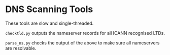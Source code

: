 DNS Scanning Tools
==================

These tools are slow and single-threaded.

`checktld.py` outputs the nameserver records for all ICANN recognised LTDs.

`parse_ns.py` checks the output of the above to make sure all nameservers are resolvable. 
